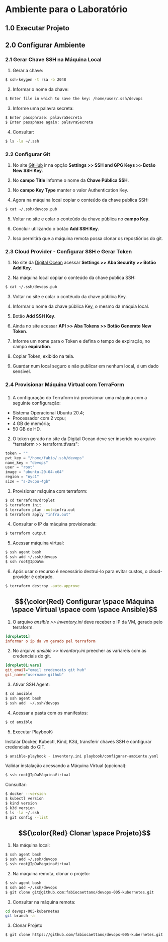 # Ambiente para o Laboratório


## <h2>1.0 Executar Projeto</h2>



## <h2>2.0 Configurar Ambiente</h2>

### <h3>2.1 Gerar Chave SSH na Máquina Local</h3>

1. Gerar a chave:
``` bash
$ ssh-keygen -t rsa -b 2048
```

2. Informar o nome da chave:
``` bash
$ Enter file in which to save the key: /home/user/.ssh/devops
```

3. Informe uma palavra secreta:
``` bash
$ Enter passphrase: palavraSecreta
$ Enter passphase again: palavraSecreta
```

4. Consultar:
``` bash
$ ls -la ~/.ssh
```

### <h3>2.2 Configurar Git</h3>

1. No site [GitHub](https://github.com)  ir na opção **Settings >>  SSH and GPG Keys >> Botão New SSH Key**.

2. No **campo Title** informe o nome da **Chave Pública SSH**.

3. No **campo Key Type** manter o valor Authentication Key.

4. Agora na máquina local copiar o conteúdo da chave publica SSH:

``` bash
$ cat ~/.ssh/devops.pub
```

5. Voltar no site e colar o conteúdo da chave pública no **campo Key**.

6. Concluir utilizando o botão **Add SSH Key**.

7. Isso permitirá que a máquina remota possa clonar os repostiórios do git.


### <h3>2.3 Cloud Provider - Configurar SSH e Gerar Token</h3>

1. No site da [Digital Ocean](https://cloud.digitalocean.com/) acessar **Settings >> Aba Security >> Botão Add Key**.

2. Na máquina local copiar o conteúdo da chave publica SSH:

``` bash
$ cat ~/.ssh/devops.pub
```

3. Voltar no site e colar o contéudo da chave pública Key.

4. Informar o nome da chave pública Key, o mesmo da máquia local.

5. Botão **Add SSH Key**.

6. Ainda no site acessar **API >> Aba Tokens >> Botão Generate New Token**.

7. Informe um nome para o Token e defina o tempo de expiração, no campo **expiration**.

8. Copiar Token, exibido na tela.

9. Guardar num local seguro e não publicar em nenhum local, é um dado sensivel.


### <h3>2.4 Provisionar Máquina Virtual com TerraForm<h3>

1. A configuração do Terraform irá provisionar uma máquina com a seguinte configuração:
- Sistema Operacional Ubuntu 20.4;
- Processador com 2 vcpu;
- 4 GB de memória;
- 50 GB de HD.

2. O token gerado no site da Digital Ocean deve ser inserido no arquivo *terraform >> terraform.tfvars":
``` tfvars
token = ""
pvt_key = "/home/fabio/.ssh/devops"
name_key = "devops"
user = "root"
image = "ubuntu-20-04-x64"
region = "nyc1"
size = "s-2vcpu-4gb"
```

3. Provisionar máquina com terraform:
``` bash
$ cd terraform/droplet
$ terraform init
$ terraform plan -out=infra.out
$ terraform apply "infra.out"
```
 
4. Consultar o IP da máquina provisionada:
``` bash
$ terraform output
```

5. Acessar máquina virtual:
``` bash
$ ssh agent bash
$ ssh add ~/.ssh/devops
$ ssh root@IpDaVm 
```

6. Após usar o recurso é necessário destrui-lo para evitar custos, o cloud-provider é cobrado.
``` bash
$ terraform destroy -auto-approve
```

## $${\color{Red} Configurar \space Máquina \space Virtual \space com \space Ansible}$$

1. O arquivo *ansible >> inventory.ini* deve receber o IP da VM, gerado pelo terraform.

``` ini
[droplet01]
informar o ip da vm gerado pel terraform
```

2. No arquivo *ansible >> inventory.ini* preecher as variareis com as credenciais do git.

``` ini
[droplet01:vars]
git_email="email credencais git hub"
git_name="username github"
```

3. Ativar SSH Agent:
``` bash
$ cd ansible
$ ssh agent bash
$ ssh add  ~/.ssh/devops
```

4. Acessar a pasta com os manifestos:

``` bash
$ cd ansible
```

5. Executar PlaybooK:

Instalar Docker, Kubectl, Kind, K3d, transferir chaves SSH e configurar credenciais do GIT.
``` bash
$ ansible-playbook - inventory.ini playbook/configurar-ambiente.yaml
```

Validar instalação acessando a Máquina Virtual (opcional):
``` bash
$ ssh root@IpDaMáquinaVirtual
```

Consultar:
``` bash
$ docker --version
$ kubectl version
$ kind version
$ k3d version
$ ls -la ~/.ssh
$ git config --list
```


## $${\color{Red} Clonar \space Projeto}$$

1. Na máquina local:
``` bash
$ ssh agent bash
$ ssh add ~/.ssh/devops
$ ssh root@IpDaMaquinaVirtual
```

2. Na máquina remota, clonar o projeto:
``` bash
$ ssh agent bash
$ ssh add ~/.ssh/devops
$ git clone git@github.com:fabiocaettano/devops-005-kubernetes.git
```

3. Consultar na máquina remota:
``` bash
cd devops-005-kubernetes
git branch -a
```

3. Clonar Projeto
```
$ git clone https://github.com/fabiocaettano/devops-005-kubernetes.git
```